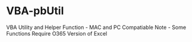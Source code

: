# VBA-pbUtil
VBA Utility and Helper Function - MAC and PC Compatiable
Note - Some Functions Require O365 Version of Excel
